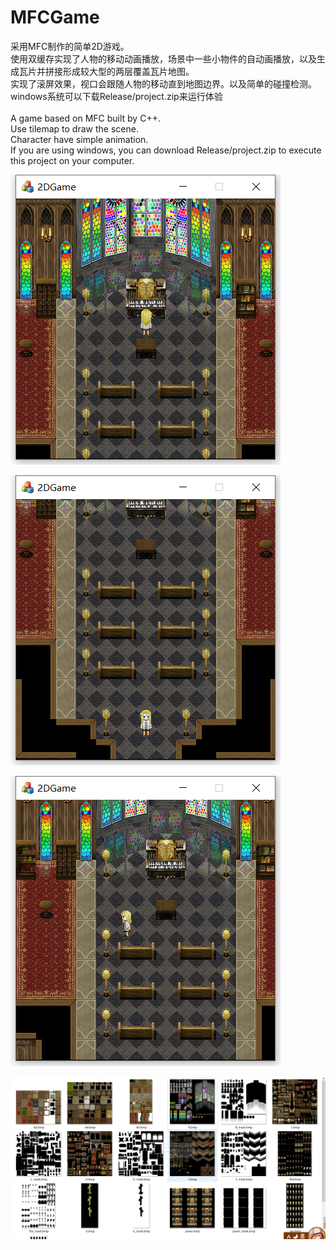 # MFCGame
采用MFC制作的简单2D游戏。<br/>
使用双缓存实现了人物的移动动画播放，场景中一些小物件的自动画播放，以及生成瓦片并拼接形成较大型的两层覆盖瓦片地图。<br/>
实现了滚屏效果，视口会跟随人物的移动直到地图边界。以及简单的碰撞检测。<br/>
windows系统可以下载Release/project.zip来运行体验<br/>
<br/>
A game based on MFC built by C++.<br/>
Use tilemap to draw the scene.<br/>
Character have simple animation.<br/>
If you are using windows, you can download Release/project.zip to execute this project on your computer.<br/>

![图](pic/1.png)

![图](pic/2.png)

![图](pic/3.png)

![图](pic/4.png)
